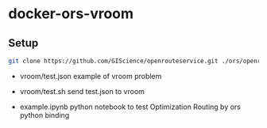 # docker-ors-vroom


## Setup

```bash
git clone https://github.com/GIScience/openrouteservice.git ./ors/openrouteservice
```

* vroom/test.json example of vroom problem
* vroom/test.sh send test.json to vroom

* example.ipynb python notebook to test Optimization Routing by ors python binding
